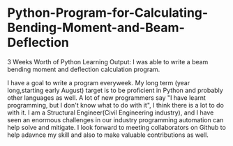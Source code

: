 # Python-Program-for-Calculating-Bending-Moment-and-Beam-Deflection
3 Weeks Worth of Python Learning Output: I was able to write a beam bending moment and deflection calculation program.

I have a goal to write a program everyweek. My long term (year long,starting early August) target is to be proficient in Python and probably other languages as well. A lot of new programmers say "I have learnt programming, but I don't know what to do with it", I think there is a lot to do with it. I am a Structural Engineer(Civil Engineering industry), and I have seen an enormous challenges in our industry programming automation can help solve and mitigate. I look forward to meeting collaborators on Github to help adavnce my skill and also to make valuable contributions as well.
